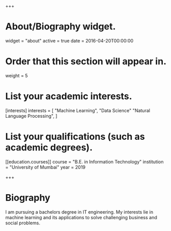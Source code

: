 +++
# About/Biography widget.
widget = "about"
active = true
date = 2016-04-20T00:00:00

# Order that this section will appear in.
weight = 5

# List your academic interests.
[interests]
  interests = [
    "Machine Learning",
    "Data Science"
    "Natural Language Processing",
  ]

# List your qualifications (such as academic degrees).
[[education.courses]]
  course = "B.E. in Information Technology"
  institution = "University of Mumbai"
  year = 2019

+++

# Biography

I am pursuing a bachelors degree in IT engineering. My interests lie in machine learning and its applications to solve challenging business and social problems.